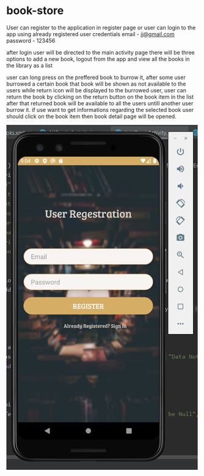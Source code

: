 # book-store

User can register to the application in register page or user can login to the app using already registered user credentials
email - jj@gmail.com
password - 123456

after login user will be directed to the main activity page there will be three options to add a new book, logout from the app and view all the books in the library as a list

user can long press on the preffered book to burrow it, after some user burrowed a certain book that book will be shown as not available to the users while return icon will be displayed to the burrowed user, user can return the book by clicking on the return button on the book item in the list after that returned book will be available to all the users untill another user burrow it. if use want to get informations regarding the selected book user should click on the book item then book detail page will be opened.

![Screenshot](screenshots/Screenshot_2.png)

